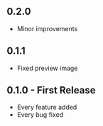 ## 0.2.0
* Minor improvements

## 0.1.1
* Fixed preview image

## 0.1.0 - First Release
* Every feature added
* Every bug fixed
